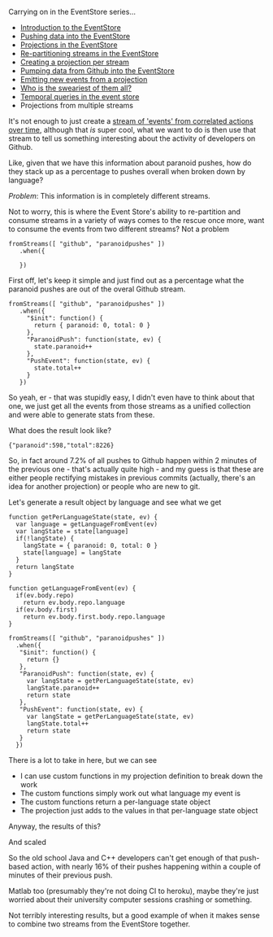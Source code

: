 Carrying on in the EventStore series...

- [Introduction to the EventStore](/entries/playing-with-the-eventstore.html)
- [Pushing data into the EventStore](/entries/pushing-data-into-streams-in-the-eventstore.html)
- [Projections in the EventStore](/entries/basic-projections-in-the-eventstore.html)
- [Re-partitioning streams in the EventStore](/entries/re-partitioning-streams-in-the-event-store-for-better-projections.html)
- [Creating a projection per stream](/entries/creating-a-projection-per-stream-in-the-eventstore.html)
- [Pumping data from Github into the EventStore](/entries/less-abstract,-pumping-data-from-github-into-the-eventstore.html)
- [Emitting new events from a projection](/entries/evented-github-adventure---emitting-commits-as-their-own-events.html)
- [Who is the sweariest of them all?](/entries/evented-github-adventure---who-writes-the-sweariest-commit-messages.html)
- [Temporal queries in the event store](/entries/evented-github-adventure---temporal-queries,-who-doesnt-trust-their-hardware.html)
- Projections from multiple streams

It's not enough to just create a [stream of 'events' from correlated actions over time](/entries/evented-github-adventure---temporal-queries,-who-doesnt-trust-their-hardware.html), although that *is* super cool, what we want to do is then use that stream to tell us something interesting about the activity of developers on Github.

Like, given that we have this information about paranoid pushes, how do they stack up as a percentage to pushes overall when broken down by language?

*Problem*: This information is in completely different streams.

Not to worry, this is where the Event Store's ability to re-partition and consume streams in a variety of ways comes to the rescue once more, want to consume the events from two different streams? Not a problem

    fromStreams([ "github", "paranoidpushes" ])
       .when({

       })


First off, let's keep it simple and just find out as a percentage what the paranoid pushes are out of the overal Github stream.


    fromStreams([ "github", "paranoidpushes" ])
       .when({
         "$init": function() {
           return { paranoid: 0, total: 0 }
         },
         "ParanoidPush": function(state, ev) {
           state.paranoid++
         },
         "PushEvent": function(state, ev) {
           state.total++
         }
       })

So yeah, er - that was stupidly easy, I didn't even have to think about that one, we just get all the events from those streams as a unified collection and were able to generate stats from these.

What does the result look like?

    {"paranoid":598,"total":8226}

So, in fact around 7.2% of all pushes to Github happen within 2 minutes of the previous one - that's actually quite high - and my guess is that these are either people rectifying mistakes in previous commits (actually, there's an idea for another projection) or people who are new to git.

Let's generate a result object by language and see what we get

    function getPerLanguageState(state, ev) {
      var language = getLanguageFromEvent(ev)
      var langState = state[language]
      if(!langState) {
        langState = { paranoid: 0, total: 0 }
        state[language] = langState
      }
      return langState
    }
  
    function getLanguageFromEvent(ev) {
      if(ev.body.repo)
        return ev.body.repo.language
      if(ev.body.first)
        return ev.body.first.body.repo.language
    }

    fromStreams([ "github", "paranoidpushes" ])
      .when({
       "$init": function() {
         return {}
       },
       "ParanoidPush": function(state, ev) {
         var langState = getPerLanguageState(state, ev)
         langState.paranoid++
         return state
       },
       "PushEvent": function(state, ev) {
         var langState = getPerLanguageState(state, ev)
         langState.total++
         return state
       }
      })


There is a lot to take in here, but we can see

- I can use custom functions in my projection definition to break down the work
- The custom functions simply work out what language my event is
- The custom functions return a per-language state object
- The projection just adds to the values in that per-language state object

Anyway, the results of this?


<div id="notscaled"></div>

And scaled

<div id="scaled"></div>


So the old school Java and C++ developers can't get enough of that push-based action,  with nearly 16% of their pushes happening within a couple of minutes of their previous push.

Matlab too (presumably they're not doing CI to heroku), maybe they're just worried about their university computer sessions crashing or something.


Not terribly interesting results, but a good example of when it makes sense to combine two streams from the EventStore together.

<script type="text/javascript" src="/d3.v2.js"></script>
<script type="text/javascript">


var data = 
{"Lua":{"paranoid":710,"total":9208},"Java":{"paranoid":34212,"total":298219},"C":{"paranoid":12549,"total":121676},"AutoHotkey":{"paranoid":14,"total":278},"null":{"paranoid":35773,"total":258170},"C++":{"paranoid":21271,"total":133376},"Ruby":{"paranoid":17924,"total":227354},"undefined":{"paranoid":0,"total":4858},"Python":{"paranoid":17700,"total":205053},"JavaScript":{"paranoid":45154,"total":454877},"PHP":{"paranoid":16789,"total":187223},"Emacs Lisp":{"paranoid":828,"total":11998},"Objective-C":{"paranoid":2715,"total":36117},"Shell":{"paranoid":6792,"total":69272},"Erlang":{"paranoid":541,"total":5643},"ColdFusion":{"paranoid":156,"total":1253},"CoffeeScript":{"paranoid":1489,"total":16010},"C#":{"paranoid":3597,"total":48749},"Groovy":{"paranoid":433,"total":5500},"Go":{"paranoid":868,"total":10820},"Rust":{"paranoid":253,"total":1944},"Arduino":{"paranoid":198,"total":2353},"Standard ML":{"paranoid":819,"total":3191},"R":{"paranoid":522,"total":7247},"Perl":{"paranoid":2069,"total":25325},"Haskell":{"paranoid":719,"total":10351},"Common Lisp":{"paranoid":151,"total":2120},"Verilog":{"paranoid":95,"total":1337},"Haxe":{"paranoid":103,"total":1220},"ooc":{"paranoid":11,"total":193},"VimL":{"paranoid":1625,"total":25894},"FORTRAN":{"paranoid":104,"total":1355},"Scala":{"paranoid":1070,"total":14685},"Clojure":{"paranoid":737,"total":8938},"ActionScript":{"paranoid":365,"total":4431},"Assembly":{"paranoid":170,"total":1755},"OCaml":{"paranoid":189,"total":2563},"ASP":{"paranoid":176,"total":2160},"Puppet":{"paranoid":536,"total":5874},"OpenEdge ABL":{"paranoid":31,"total":319},"HaXe":{"paranoid":24,"total":401},"Julia":{"paranoid":110,"total":1677},"D":{"paranoid":112,"total":1778},"Tcl":{"paranoid":59,"total":502},"Visual Basic":{"paranoid":137,"total":1893},"Racket":{"paranoid":112,"total":1552},"Delphi":{"paranoid":93,"total":1578},"Matlab":{"paranoid":1393,"total":8684},"Dart":{"paranoid":199,"total":2435},"Coq":{"paranoid":32,"total":556},"Vala":{"paranoid":55,"total":435},"Gosu":{"paranoid":5,"total":88},"F#":{"paranoid":86,"total":1186},"Logtalk":{"paranoid":3,"total":73},"Scheme":{"paranoid":162,"total":2117},"Prolog":{"paranoid":82,"total":1117},"Augeas":{"paranoid":1,"total":22},"PowerShell":{"paranoid":98,"total":1366},"VHDL":{"paranoid":56,"total":874},"Turing":{"paranoid":5,"total":28},"DCPU-16 ASM":{"paranoid":1,"total":59},"Smalltalk":{"paranoid":48,"total":490},"XQuery":{"paranoid":6,"total":142},"Dylan":{"paranoid":4,"total":103},"Objective-J":{"paranoid":11,"total":215},"Factor":{"paranoid":40,"total":504},"Ada":{"paranoid":40,"total":326},"Kotlin":{"paranoid":7,"total":129},"Rebol":{"paranoid":2,"total":45},"Io":{"paranoid":5,"total":83},"Nemerle":{"paranoid":40,"total":168},"Elixir":{"paranoid":29,"total":354},"Eiffel":{"paranoid":37,"total":463},"Boo":{"paranoid":3,"total":62},"SuperCollider":{"paranoid":14,"total":260},"AppleScript":{"paranoid":24,"total":176},"Parrot":{"paranoid":4,"total":75},"Scilab":{"paranoid":7,"total":93},"Apex":{"paranoid":14,"total":236},"Ceylon":{"paranoid":2,"total":45},"Bro":{"paranoid":1,"total":8},"Pure Data":{"paranoid":17,"total":149},"Max":{"paranoid":0,"total":1},"Fancy":{"paranoid":2,"total":5},"Lasso":{"paranoid":72,"total":641},"TypeScript":{"paranoid":164,"total":2189},"XML":{"paranoid":220,"total":2649},"LiveScript":{"paranoid":23,"total":288},"Awk":{"paranoid":13,"total":110},"Mirah":{"paranoid":0,"total":4},"Xtend":{"paranoid":4,"total":62},"Ioke":{"paranoid":1,"total":12},"Monkey":{"paranoid":3,"total":41},"Logos":{"paranoid":197,"total":2704},"eC":{"paranoid":0,"total":6},"Nimrod":{"paranoid":5,"total":75},"CLIPS":{"paranoid":1,"total":43},"Arc":{"paranoid":5,"total":22},"DOT":{"paranoid":39,"total":727},"Rouge":{"paranoid":0,"total":3},"Ecl":{"paranoid":0,"total":20},"Processing":{"paranoid":157,"total":1528},"Nu":{"paranoid":15,"total":73},"Forth":{"paranoid":0,"total":9},"PogoScript":{"paranoid":1,"total":18},"Pike":{"paranoid":0,"total":13},"TXL":{"paranoid":0,"total":1},"Fantom":{"paranoid":0,"total":21},"MoonScript":{"paranoid":3,"total":50},"Ragel in Ruby Host":{"paranoid":2,"total":22},"Opa":{"paranoid":0,"total":3},"ABAP":{"paranoid":0,"total":1}}

   var filteredData = []
   for(var i in data) {
     if(data[i].total >= 5000) {
       var datum = data[i]
       datum.state = {
        paranoid: data[i].paranoid,
        total: data[i].total,
        percentage: Math.floor((data[i].paranoid / data[i].total) * 10000) / 100
       }
       datum.key = i
       filteredData.push(datum)
     }
   }
</script>

<script type="text/javascript">

  var svg = d3.select("#notscaled").append("svg")
          .attr("width", 640)
          .attr("height", 480)


   var scale = d3.scale.linear()
     .domain([0, d3.max(filteredData, function(d) { return d.state.total })])
     .range([0, 280]);

   svg.selectAll("text")
      .data(filteredData)
      .enter()
        .append("text")
        .attr("transform", function(d, i) { 
          var transform = "translate(" + i * (640 / filteredData.length) + "," + 380 + ") "
          transform += "rotate(75) "
          return transform
        })
        .attr("x", 0)
        .attr("y", 0)
        .text(function(d) { return d.key })

   svg.selectAll(".total")
     .data(filteredData)
     .enter()
       .append("rect")
         .attr("class", "total")
         .attr("fill", '#00A')
         .attr("x", function(d, i) { return i * (640 / filteredData.length)})
         .attr("y", function(d, i) { return 370 - scale(d.state.total); })
         .attr("width", 640 / (filteredData.length + 1))
         .attr("height", function(d, i) { return scale(d.state.total) })

    svg.selectAll(".paranoid")
     .data(filteredData)
     .enter()
       .append("rect")
         .attr("class", "paranoid")
         .attr("fill", '#AAF')
         .attr("x", function(d, i) { return i * (640 / filteredData.length)})
         .attr("y", function(d, i) { return 370 - scale(d.state.paranoid); })
         .attr("width", 640 / (filteredData.length + 1))
         .attr("height", function(d, i) { return scale(d.state.paranoid) })

</script>

<script type="text/javascript">

  var svg = d3.select("#scaled").append("svg")
          .attr("width", 800)
          .attr("height", 480)

   var scale = d3.scale.linear()
     .domain([0, d3.max(filteredData, function(d) { return d.state.percentage })])
     .range([0, 1]);

   var maxPercentage = d3.max(filteredData, function(d) { return d.state.percentage });

   svg.append("text")
      .attr("fill", '#000')
      .attr("x", 710)
      .attr("y", 60)
      .text(maxPercentage + "%")

   svg.append("text")
      .attr("fill", '#000')
      .attr("x", 710)
      .attr("y", 350)
      .text(0 + "%")

   svg.selectAll(".label")
      .data(filteredData)
      .enter()
        .append("text")
        .attr("class", "label")
        .attr("transform", function(d, i) { 
          var transform = "translate(" + i * (640 / filteredData.length) + "," + 380 + ") "
          transform += "rotate(75) "
          return transform
        })
        .attr("x", 0)
        .attr("y", 0)
        .text(function(d) { return d.key })

    svg.selectAll(".paranoid")
     .data(filteredData)
     .enter()
       .append("rect")
         .attr("class", "paranoid")
         .attr("fill", '#AAF')
         .attr("x", function(d, i) { return i * (640 / filteredData.length)})
         .attr("y", function(d, i) { return 370 - (280 * scale(d.state.percentage)) })
         .attr("width", 640 / (filteredData.length + 1))
         .attr("height", function(d, i) { return 280 * scale(d.state.percentage) })
</script>

